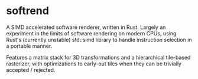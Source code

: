 # softrend
A SIMD accelerated software renderer, written in Rust. Largely an experiment in the limits of software rendering on modern CPUs, using Rust's (currently unstable) std::simd library to handle instruction selection in a portable manner.

Features a matrix stack for 3D transformations and a hierarchical tile-based rasterizer, with optimizations to early-out tiles when they can be trivially accepted / rejected.
